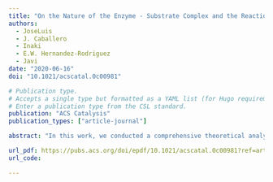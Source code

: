 ```yaml
---
title: "On the Nature of the Enzyme - Substrate Complex and the Reaction Mechanism in Human Arginase I. A Combined Molecular Dynamics and QM/MM Study"
authors:
  - JoseLuis
  - J. Caballero
  - Inaki
  - E.W. Hernandez-Rodriguez
  - Javi
date: "2020-06-16"
doi: "10.1021/acscatal.0c00981"

# Publication type.
# Accepts a single type but formatted as a YAML list (for Hugo requirements).
# Enter a publication type from the CSL standard.
publication: "ACS Catalysis"
publication_types: ["article-journal"]

abstract: "In this work, we conducted a comprehensive theoretical analysis of l-arginine hydrolysis catalyzed by human arginase I (HARGI). We combined classical molecular dynamics (MD) simulations of various enzyme-substrate complex models with a detailed exploration of the reaction mechanism using hybrid quantum mechanics/molecular mechanics (QM/MM) techniques. Different enzyme-substrate models were constructed, considering two possibilities for the nucleophile: a water molecule or a hydroxide anion bridging the two manganese(II) cations in the active site. For the substrate, we examined four scenarios: one with the guanidino group protonated and three with the group neutral, including two tautomeric states and two coordination modes with the divalent ions. Our MD simulations revealed that the most stable complexes feature a hydroxide anion as the nucleophile, while both protonated and neutral forms of the guanidino group can bind to the active site. Analysis of the potential energy surface uncovered a complex reaction pathway, where the nucleophile's initial attack is followed by the inversion of the epsilon nitrogen atom of the guanidino group. This step produces a reaction intermediate stabilized by an H-PI interaction with a histidine residue, resembling the structure of potent HARGI inhibitors derived from 2(S)-amino-6-boronohexanoic acid. Subsequently, a proton is transferred from the nucleophile to the leaving group via Asp128, culminating in the separation of the reaction products: l-ornithine and urea. Our results are robust, supported by comparisons across different initial structures and functionals, and align well with experimental activation energy estimates and mutagenesis analysis. Finally, we demonstrated that the manganese ions play a structural and electrostatic role, stabilizing the nucleophile and intermediate states, without participating in charge-transfer processes during the reaction pathway."

url_pdf: https://pubs.acs.org/doi/epdf/10.1021/acscatal.0c00981?ref=article_openPDF
url_code: 

---
```

